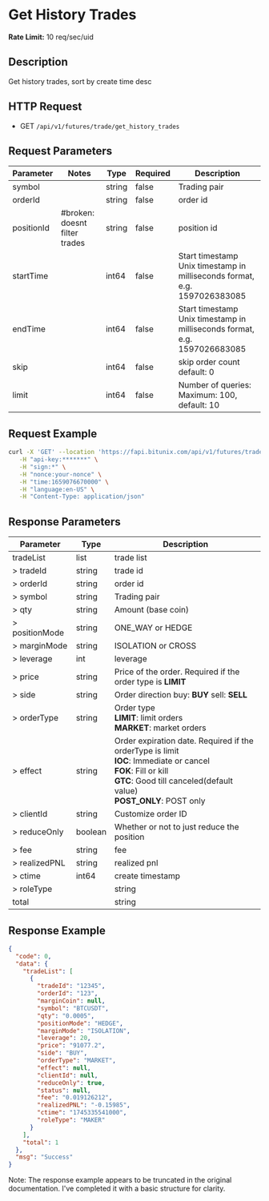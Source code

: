 # Get History Trades

**Rate Limit:** 10 req/sec/uid

## Description

Get history trades, sort by create time desc

## HTTP Request

* GET `/api/v1/futures/trade/get_history_trades`

## Request Parameters

| Parameter  | Notes                         | Type   | Required | Description                                                               |
|------------|-------------------------------|--------|----------|---------------------------------------------------------------------------|
| symbol     |                               | string | false    | Trading pair                                                              |
| orderId    |                               | string | false    | order id                                                                  |
| positionId | #broken: doesnt filter trades | string | false    | position id                                                               |
| startTime  |                               | int64  | false    | Start timestamp Unix timestamp in milliseconds format, e.g. 1597026383085 |
| endTime    |                               | int64  | false    | Start timestamp Unix timestamp in milliseconds format, e.g. 1597026683085 |
| skip       |                               | int64  | false    | skip order count default: 0                                               |
| limit      |                               | int64  | false    | Number of queries: Maximum: 100, default: 10                              |

## Request Example

```bash
curl -X 'GET' --location 'https://fapi.bitunix.com/api/v1/futures/trade/get_history_trades?symbol=BTCUSDT' \
   -H "api-key:*******" \
   -H "sign:*" \
   -H "nonce:your-nonce" \
   -H "time:1659076670000" \
   -H "language:en-US" \
   -H "Content-Type: application/json"
```

## Response Parameters

| Parameter      | Type    | Description                                                                                                                                                                                  |
|----------------|---------|----------------------------------------------------------------------------------------------------------------------------------------------------------------------------------------------|
| tradeList      | list    | trade list                                                                                                                                                                                   |
| > tradeId      | string  | trade id                                                                                                                                                                                     |
| > orderId      | string  | order id                                                                                                                                                                                     |
| > symbol       | string  | Trading pair                                                                                                                                                                                 |
| > qty          | string  | Amount (base coin)                                                                                                                                                                           |
| > positionMode | string  | ONE_WAY or HEDGE                                                                                                                                                                             |
| > marginMode   | string  | ISOLATION or CROSS                                                                                                                                                                           |
| > leverage     | int     | leverage                                                                                                                                                                                     |
| > price        | string  | Price of the order. Required if the order type is **LIMIT**                                                                                                                                  |
| > side         | string  | Order direction buy: **BUY** sell: **SELL**                                                                                                                                                  |
| > orderType    | string  | Order type<br>**LIMIT**: limit orders<br>**MARKET**: market orders                                                                                                                           |
| > effect       | string  | Order expiration date. Required if the orderType is limit<br>**IOC**: Immediate or cancel<br>**FOK**: Fill or kill<br>**GTC**: Good till canceled(default value)<br>**POST_ONLY**: POST only |
| > clientId     | string  | Customize order ID                                                                                                                                                                           |
| > reduceOnly   | boolean | Whether or not to just reduce the position                                                                                                                                                   |
| > fee          | string  | fee                                                                                                                                                                                          |
| > realizedPNL  | string  | realized pnl                                                                                                                                                                                 |
| > ctime        | int64   | create timestamp                                                                                                                                                                             |
| > roleType     |         | string                                                                                                                                                                                       | Trader tag<br>**TAKER**: taker<br>**MAKER**: maker                                                                                                                                           |
| total          |         | string                                                                                                                                                                                       | total count                                                                                                                                                                                  |

## Response Example

```json
{
  "code": 0,
  "data": {
    "tradeList": [
      {
        "tradeId": "12345",
        "orderId": "123",
        "marginCoin": null,
        "symbol": "BTCUSDT",
        "qty": "0.0005",
        "positionMode": "HEDGE",
        "marginMode": "ISOLATION",
        "leverage": 20,
        "price": "91077.2",
        "side": "BUY",
        "orderType": "MARKET",
        "effect": null,
        "clientId": null,
        "reduceOnly": true,
        "status": null,
        "fee": "0.019126212",
        "realizedPNL": "-0.15985",
        "ctime": "1745335541000",
        "roleType": "MAKER"
      }
    ],
    "total": 1
  },
  "msg": "Success"
}
```

Note: The response example appears to be truncated in the original documentation. I've completed it with a basic
structure for clarity.